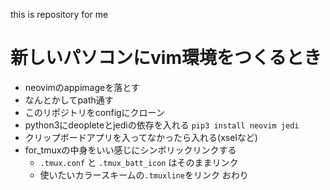 this is repository for me
# 新しいパソコンにvim環境をつくるとき
- neovimのappimageを落とす
- なんとかしてpath通す
- このリポジトリをconfigにクローン
- python3にdeopleteとjediの依存を入れる `pip3 install neovim jedi`
- クリップボードアプリを入ってなかったら入れる(xselなど)
- for_tmuxの中身をいい感じにシンボリックリンクする
    - `.tmux.conf` と `.tmux_batt_icon` はそのままリンク
    - 使いたいカラースキームの`.tmuxline`をリンク
おわり
